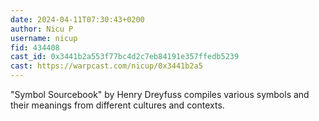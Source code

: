```yaml
---
date: 2024-04-11T07:30:43+0200
author: Nicu P
username: nicup
fid: 434408
cast_id: 0x3441b2a553f77bc4d2c7eb84191e357ffedb5239
cast: https://warpcast.com/nicup/0x3441b2a5
---
```

"Symbol Sourcebook" by Henry Dreyfuss compiles various symbols and their meanings from different cultures and contexts.  

